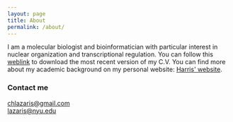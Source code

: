 ```yaml
---
layout: page
title: About
permalink: /about/
---
```


I am a molecular biologist and bioinformatician with particular interest in nuclear organization and transcriptional regulation. You can follow this [weblink](https://www.dropbox.com/s/gh3bls8q3v9q7yx/Lazaris_Academic_CV.pdf?dl=0) to download the most recent version of my C.V. 
You can find more about my academic background on my personal website: [Harris' website](https://chlazaris.strikingly.com).

### Contact me

[chlazaris@gmail.com](mailto:chlazaris@gmail.com)  
[lazaris@nyu.edu](mailto:lazaris@nyu.edu)
